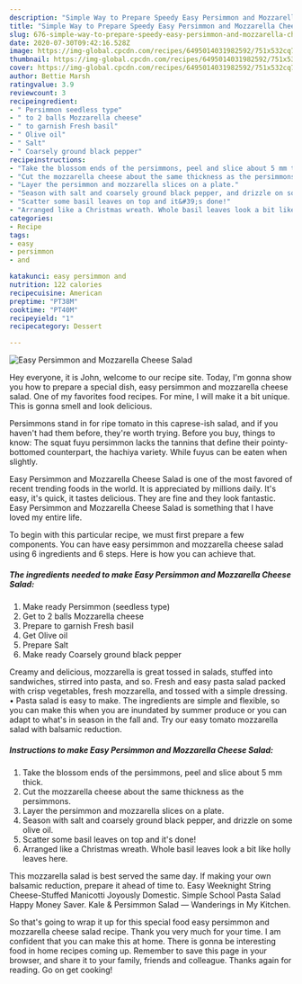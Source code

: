 ```yaml
---
description: "Simple Way to Prepare Speedy Easy Persimmon and Mozzarella Cheese Salad"
title: "Simple Way to Prepare Speedy Easy Persimmon and Mozzarella Cheese Salad"
slug: 676-simple-way-to-prepare-speedy-easy-persimmon-and-mozzarella-cheese-salad
date: 2020-07-30T09:42:16.528Z
image: https://img-global.cpcdn.com/recipes/6495014031982592/751x532cq70/easy-persimmon-and-mozzarella-cheese-salad-recipe-main-photo.jpg
thumbnail: https://img-global.cpcdn.com/recipes/6495014031982592/751x532cq70/easy-persimmon-and-mozzarella-cheese-salad-recipe-main-photo.jpg
cover: https://img-global.cpcdn.com/recipes/6495014031982592/751x532cq70/easy-persimmon-and-mozzarella-cheese-salad-recipe-main-photo.jpg
author: Bettie Marsh
ratingvalue: 3.9
reviewcount: 3
recipeingredient:
- " Persimmon seedless type"
- " to 2 balls Mozzarella cheese"
- " to garnish Fresh basil"
- " Olive oil"
- " Salt"
- " Coarsely ground black pepper"
recipeinstructions:
- "Take the blossom ends of the persimmons, peel and slice about 5 mm thick."
- "Cut the mozzarella cheese about the same thickness as the persimmons."
- "Layer the persimmon and mozzarella slices on a plate."
- "Season with salt and coarsely ground black pepper, and drizzle on some olive oil."
- "Scatter some basil leaves on top and it&#39;s done!"
- "Arranged like a Christmas wreath. Whole basil leaves look a bit like holly leaves here."
categories:
- Recipe
tags:
- easy
- persimmon
- and

katakunci: easy persimmon and 
nutrition: 122 calories
recipecuisine: American
preptime: "PT38M"
cooktime: "PT40M"
recipeyield: "1"
recipecategory: Dessert

---
```



![Easy Persimmon and Mozzarella Cheese Salad](https://img-global.cpcdn.com/recipes/6495014031982592/751x532cq70/easy-persimmon-and-mozzarella-cheese-salad-recipe-main-photo.jpg)

Hey everyone, it is John, welcome to our recipe site. Today, I'm gonna show you how to prepare a special dish, easy persimmon and mozzarella cheese salad. One of my favorites food recipes. For mine, I will make it a bit unique. This is gonna smell and look delicious.

Persimmons stand in for ripe tomato in this caprese-ish salad, and if you haven&#39;t had them before, they&#39;re worth trying. Before you buy, things to know: The squat fuyu persimmon lacks the tannins that define their pointy-bottomed counterpart, the hachiya variety. While fuyus can be eaten when slightly.

Easy Persimmon and Mozzarella Cheese Salad is one of the most favored of recent trending foods in the world. It is appreciated by millions daily. It's easy, it's quick, it tastes delicious. They are fine and they look fantastic. Easy Persimmon and Mozzarella Cheese Salad is something that I have loved my entire life.


To begin with this particular recipe, we must first prepare a few components. You can have easy persimmon and mozzarella cheese salad using 6 ingredients and 6 steps. Here is how you can achieve that.

<!--inarticleads1-->

##### The ingredients needed to make Easy Persimmon and Mozzarella Cheese Salad:

1. Make ready  Persimmon (seedless type)
1. Get  to 2 balls Mozzarella cheese
1. Prepare  to garnish Fresh basil
1. Get  Olive oil
1. Prepare  Salt
1. Make ready  Coarsely ground black pepper


Creamy and delicious, mozzarella is great tossed in salads, stuffed into sandwiches, stirred into pasta, and so. Fresh and easy pasta salad packed with crisp vegetables, fresh mozzarella, and tossed with a simple dressing. • Pasta salad is easy to make. The ingredients are simple and flexible, so you can make this when you are inundated by summer produce or you can adapt to what&#39;s in season in the fall and. Try our easy tomato mozzarella salad with balsamic reduction. 

<!--inarticleads2-->

##### Instructions to make Easy Persimmon and Mozzarella Cheese Salad:

1. Take the blossom ends of the persimmons, peel and slice about 5 mm thick.
1. Cut the mozzarella cheese about the same thickness as the persimmons.
1. Layer the persimmon and mozzarella slices on a plate.
1. Season with salt and coarsely ground black pepper, and drizzle on some olive oil.
1. Scatter some basil leaves on top and it&#39;s done!
1. Arranged like a Christmas wreath. Whole basil leaves look a bit like holly leaves here.


This mozzarella salad is best served the same day. If making your own balsamic reduction, prepare it ahead of time to. Easy Weeknight String Cheese-Stuffed Manicotti Joyously Domestic. Simple School Pasta Salad Happy Money Saver. Kale &amp; Persimmon Salad — Wanderings in My Kitchen. 

So that's going to wrap it up for this special food easy persimmon and mozzarella cheese salad recipe. Thank you very much for your time. I am confident that you can make this at home. There is gonna be interesting food in home recipes coming up. Remember to save this page in your browser, and share it to your family, friends and colleague. Thanks again for reading. Go on get cooking!
